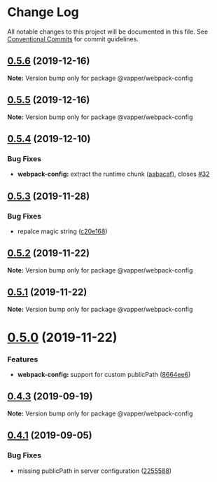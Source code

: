 # Change Log

All notable changes to this project will be documented in this file.
See [Conventional Commits](https://conventionalcommits.org) for commit guidelines.

## [0.5.6](https://github.com/vapperjs/vapper/compare/@vapper/webpack-config@0.5.5...@vapper/webpack-config@0.5.6) (2019-12-16)

**Note:** Version bump only for package @vapper/webpack-config





## [0.5.5](https://github.com/vapperjs/vapper/compare/@vapper/webpack-config@0.5.4...@vapper/webpack-config@0.5.5) (2019-12-16)

**Note:** Version bump only for package @vapper/webpack-config





## [0.5.4](https://github.com/vapperjs/vapper/compare/@vapper/webpack-config@0.5.3...@vapper/webpack-config@0.5.4) (2019-12-10)


### Bug Fixes

* **webpack-config:** extract the runtime chunk ([aabacaf](https://github.com/vapperjs/vapper/commit/aabacaf)), closes [#32](https://github.com/vapperjs/vapper/issues/32)





## [0.5.3](https://github.com/vapperjs/vapper/compare/@vapper/webpack-config@0.5.2...@vapper/webpack-config@0.5.3) (2019-11-28)


### Bug Fixes

* repalce magic string ([c20e168](https://github.com/vapperjs/vapper/commit/c20e168))





## [0.5.2](https://github.com/vapperjs/vapper/compare/@vapper/webpack-config@0.5.1...@vapper/webpack-config@0.5.2) (2019-11-22)

**Note:** Version bump only for package @vapper/webpack-config





## [0.5.1](https://github.com/vapperjs/vapper/compare/@vapper/webpack-config@0.5.0...@vapper/webpack-config@0.5.1) (2019-11-22)

**Note:** Version bump only for package @vapper/webpack-config





# [0.5.0](https://github.com/vapperjs/vapper/compare/@vapper/webpack-config@0.4.3...@vapper/webpack-config@0.5.0) (2019-11-22)


### Features

* **webpack-config:** support for custom publicPath ([8664ee6](https://github.com/vapperjs/vapper/commit/8664ee6))





## [0.4.3](https://github.com/vapperjs/vapper/compare/@vapper/webpack-config@0.4.2...@vapper/webpack-config@0.4.3) (2019-09-19)

**Note:** Version bump only for package @vapper/webpack-config





## [0.4.1](https://github.com/vapperjs/vapper/compare/@vapper/webpack-config@0.4.0...@vapper/webpack-config@0.4.1) (2019-09-05)


### Bug Fixes

* missing publicPath in server configuration ([2255588](https://github.com/vapperjs/vapper/commit/2255588))

